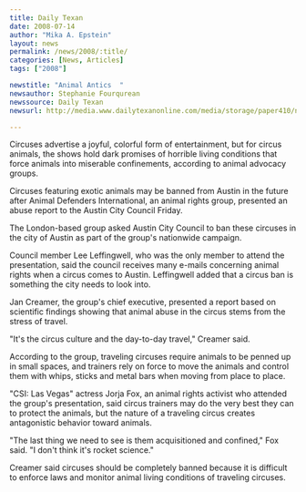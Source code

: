```yaml
---
title: Daily Texan
date: 2008-07-14
author: "Mika A. Epstein"
layout: news
permalink: /news/2008/:title/
categories: [News, Articles]
tags: ["2008"]

newstitle: "Animal Antics  "
newsauthor: Stephanie Fourqurean  
newssource: Daily Texan  
newsurl: http://media.www.dailytexanonline.com/media/storage/paper410/news/2008/07/14/TopStories/Animal.Antics-3390468.shtml  

---
```


Circuses advertise a joyful, colorful form of entertainment, but for circus animals, the shows hold dark promises of horrible living conditions that force animals into miserable confinements, according to animal advocacy groups. 

Circuses featuring exotic animals may be banned from Austin in the future after Animal Defenders International, an animal rights group, presented an abuse report to the Austin City Council Friday.

The London-based group asked Austin City Council to ban these circuses in the city of Austin as part of the group's nationwide campaign.

Council member Lee Leffingwell, who was the only member to attend the presentation, said the council receives many e-mails concerning animal rights when a circus comes to Austin. Leffingwell added that a circus ban is something the city needs to look into.

Jan Creamer, the group's chief executive, presented a report based on scientific findings showing that animal abuse in the circus stems from the stress of travel.

"It's the circus culture and the day-to-day travel," Creamer said.

According to the group, traveling circuses require animals to be penned up in small spaces, and trainers rely on force to move the animals and control them with whips, sticks and metal bars when moving from place to place.

"CSI: Las Vegas" actress Jorja Fox, an animal rights activist who attended the group's presentation, said circus trainers may do the very best they can to protect the animals, but the nature of a traveling circus creates antagonistic behavior toward animals. 

"The last thing we need to see is them acquisitioned and confined," Fox said. "I don't think it's rocket science." 

Creamer said circuses should be completely banned because it is difficult to enforce laws and monitor animal living conditions of traveling circuses.  
